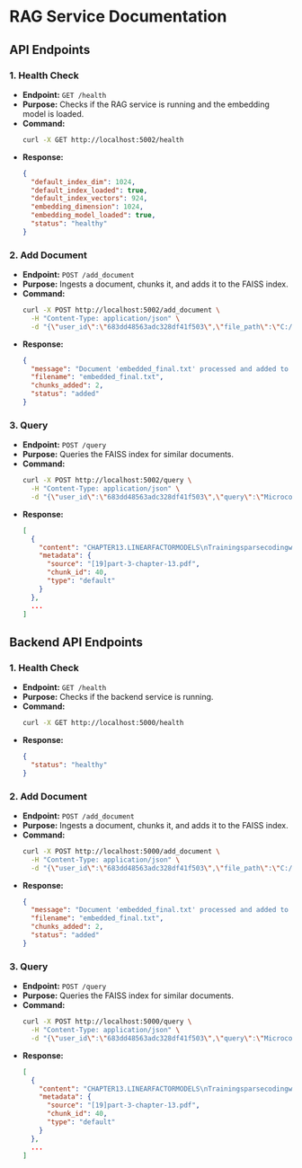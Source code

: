 # RAG Service Documentation

## API Endpoints

### 1. **Health Check**
- **Endpoint:** `GET /health`
- **Purpose:** Checks if the RAG service is running and the embedding model is loaded.
- **Command:**
  ```bash
  curl -X GET http://localhost:5002/health
  ```
- **Response:**
  ```json
  {
    "default_index_dim": 1024,
    "default_index_loaded": true,
    "default_index_vectors": 924,
    "embedding_dimension": 1024,
    "embedding_model_loaded": true,
    "status": "healthy"
  }
  ```

### 2. **Add Document**
- **Endpoint:** `POST /add_document`
- **Purpose:** Ingests a document, chunks it, and adds it to the FAISS index.
- **Command:**
  ```bash
  curl -X POST http://localhost:5002/add_document \
    -H "Content-Type: application/json" \
    -d "{\"user_id\":\"683dd48563adc328df41f503\",\"file_path\":\"C:/Users/suvar/Downloads/Chatbot-main/Chatbot-geminiV3/server/test_docs/embedded_final.txt\",\"original_name\":\"embedded_final.txt\"}"
  ```
- **Response:**
  ```json
  {
    "message": "Document 'embedded_final.txt' processed and added to index.",
    "filename": "embedded_final.txt",
    "chunks_added": 2,
    "status": "added"
  }
  ```

### 3. **Query**
- **Endpoint:** `POST /query`
- **Purpose:** Queries the FAISS index for similar documents.
- **Command:**
  ```bash
  curl -X POST http://localhost:5002/query \
    -H "Content-Type: application/json" \
    -d "{\"user_id\":\"683dd48563adc328df41f503\",\"query\":\"Microcontrollers (ARM, RISC-V)\",\"k\":5}"
  ```
- **Response:**
  ```json
  [
    {
      "content": "CHAPTER13.LINEARFACTORMODELS\nTrainingsparsecodingwithmaximumlikelihoodisintractable.Instead,the\ntrainingalternatesbetweenencodingthedataandtrainingthedecodertobetter\nreconstructthedatagiventheencoding.Thisapproachwillbejustiﬁedfurtheras\naprincipledapproximation tomaximumlikelihoodlater,insection.19.3\nFormodelssuchasPCA,wehaveseentheuseofaparametricencoderfunction\nthatpredicts handconsistsonlyofmultiplication byaweightmatrix.Theencoder",
      "metadata": {
        "source": "[19]part-3-chapter-13.pdf",
        "chunk_id": 40,
        "type": "default"
      }
    },
    ...
  ]
  ```

## Backend API Endpoints

### 1. **Health Check**
- **Endpoint:** `GET /health`
- **Purpose:** Checks if the backend service is running.
- **Command:**
  ```bash
  curl -X GET http://localhost:5000/health
  ```
- **Response:**
  ```json
  {
    "status": "healthy"
  }
  ```

### 2. **Add Document**
- **Endpoint:** `POST /add_document`
- **Purpose:** Ingests a document, chunks it, and adds it to the FAISS index.
- **Command:**
  ```bash
  curl -X POST http://localhost:5000/add_document \
    -H "Content-Type: application/json" \
    -d "{\"user_id\":\"683dd48563adc328df41f503\",\"file_path\":\"C:/Users/suvar/Downloads/Chatbot-main/Chatbot-geminiV3/server/test_docs/embedded_final.txt\",\"original_name\":\"embedded_final.txt\"}"
  ```
- **Response:**
  ```json
  {
    "message": "Document 'embedded_final.txt' processed and added to index.",
    "filename": "embedded_final.txt",
    "chunks_added": 2,
    "status": "added"
  }
  ```

### 3. **Query**
- **Endpoint:** `POST /query`
- **Purpose:** Queries the FAISS index for similar documents.
- **Command:**
  ```bash
  curl -X POST http://localhost:5000/query \
    -H "Content-Type: application/json" \
    -d "{\"user_id\":\"683dd48563adc328df41f503\",\"query\":\"Microcontrollers (ARM, RISC-V)\",\"k\":5}"
  ```
- **Response:**
  ```json
  [
    {
      "content": "CHAPTER13.LINEARFACTORMODELS\nTrainingsparsecodingwithmaximumlikelihoodisintractable.Instead,the\ntrainingalternatesbetweenencodingthedataandtrainingthedecodertobetter\nreconstructthedatagiventheencoding.Thisapproachwillbejustiﬁedfurtheras\naprincipledapproximation tomaximumlikelihoodlater,insection.19.3\nFormodelssuchasPCA,wehaveseentheuseofaparametricencoderfunction\nthatpredicts handconsistsonlyofmultiplication byaweightmatrix.Theencoder",
      "metadata": {
        "source": "[19]part-3-chapter-13.pdf",
        "chunk_id": 40,
        "type": "default"
      }
    },
    ...
  ]
  ``` 